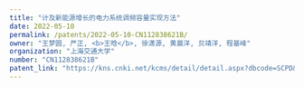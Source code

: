```yaml
---
title: "计及新能源增长的电力系统调频容量实现方法"
date: 2022-05-10
permalink: /patents/2022-05-10-CN112838621B/
owner: "王梦圆, 严正, <b>王晗</b>, 徐潇源, 黄晨洋, 贠靖洋, 程基峰"
organization: "上海交通大学"
number: "CN112838621B"
patent_link: "https://kns.cnki.net/kcms/detail/detail.aspx?dbcode=SCPD&dbname=SCPD2022DAY&filename=CN112838621B&uniplatform=NZKPT&v=2nkuqph6jWRERBZ4z0gRcpYwq4kOMPOKJfRM-JdJ8-frXG60GSmcAYNsGr-wuV6D"
---
```

